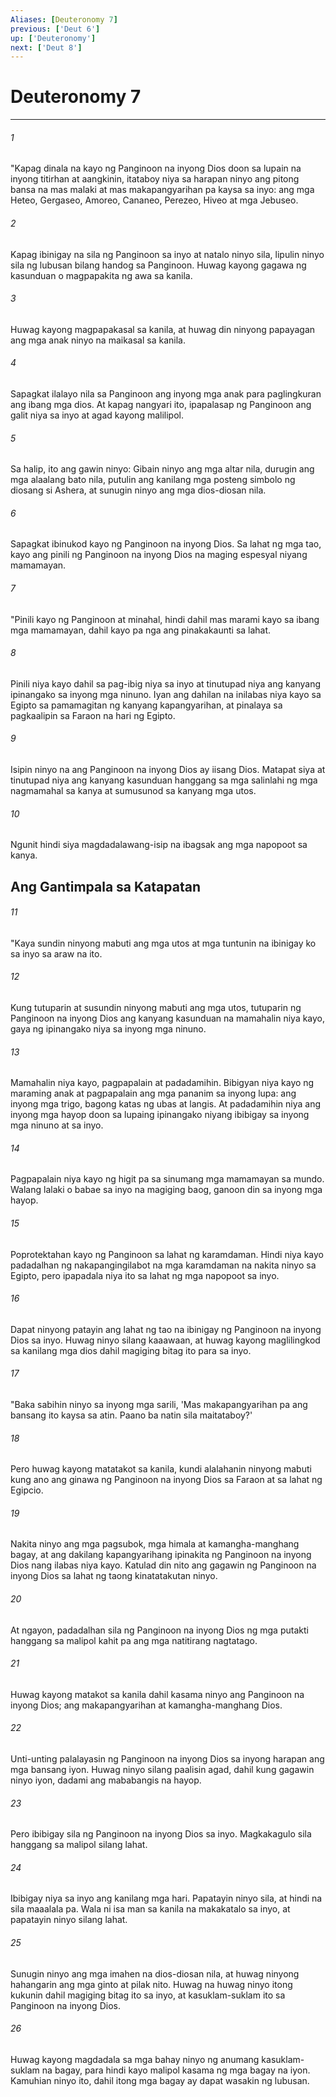 ```yaml
---
Aliases: [Deuteronomy 7]
previous: ['Deut 6']
up: ['Deuteronomy']
next: ['Deut 8']
---
```

# Deuteronomy 7

***

###### 1
"Kapag dinala na kayo ng Panginoon na inyong Dios doon sa lupain na inyong titirhan at aangkinin, itataboy niya sa harapan ninyo ang pitong bansa na mas malaki at mas makapangyarihan pa kaysa sa inyo: ang mga Heteo, Gergaseo, Amoreo, Cananeo, Perezeo, Hiveo at mga Jebuseo. 

###### 2
Kapag ibinigay na sila ng Panginoon sa inyo at natalo ninyo sila, lipulin ninyo sila ng lubusan bilang handog sa Panginoon. Huwag kayong gagawa ng kasunduan o magpapakita ng awa sa kanila. 

###### 3
Huwag kayong magpapakasal sa kanila, at huwag din ninyong papayagan ang mga anak ninyo na maikasal sa kanila. 

###### 4
Sapagkat ilalayo nila sa Panginoon ang inyong mga anak para paglingkuran ang ibang mga dios. At kapag nangyari ito, ipapalasap ng Panginoon ang galit niya sa inyo at agad kayong malilipol. 

###### 5
Sa halip, ito ang gawin ninyo: Gibain ninyo ang mga altar nila, durugin ang mga alaalang bato nila, putulin ang kanilang mga posteng simbolo ng diosang si Ashera, at sunugin ninyo ang mga dios-diosan nila. 

###### 6
Sapagkat ibinukod kayo ng Panginoon na inyong Dios. Sa lahat ng mga tao, kayo ang pinili ng Panginoon na inyong Dios na maging espesyal niyang mamamayan. 

###### 7
"Pinili kayo ng Panginoon at minahal, hindi dahil mas marami kayo sa ibang mga mamamayan, dahil kayo pa nga ang pinakakaunti sa lahat. 

###### 8
Pinili niya kayo dahil sa pag-ibig niya sa inyo at tinutupad niya ang kanyang ipinangako sa inyong mga ninuno. Iyan ang dahilan na inilabas niya kayo sa Egipto sa pamamagitan ng kanyang kapangyarihan, at pinalaya sa pagkaalipin sa Faraon na hari ng Egipto. 

###### 9
Isipin ninyo na ang Panginoon na inyong Dios ay iisang Dios. Matapat siya at tinutupad niya ang kanyang kasunduan hanggang sa mga salinlahi ng mga nagmamahal sa kanya at sumusunod sa kanyang mga utos. 

###### 10
Ngunit hindi siya magdadalawang-isip na ibagsak ang mga napopoot sa kanya.

## Ang Gantimpala sa Katapatan 

###### 11
"Kaya sundin ninyong mabuti ang mga utos at mga tuntunin na ibinigay ko sa inyo sa araw na ito. 

###### 12
Kung tutuparin at susundin ninyong mabuti ang mga utos, tutuparin ng Panginoon na inyong Dios ang kanyang kasunduan na mamahalin niya kayo, gaya ng ipinangako niya sa inyong mga ninuno. 

###### 13
Mamahalin niya kayo, pagpapalain at padadamihin. Bibigyan niya kayo ng maraming anak at pagpapalain ang mga pananim sa inyong lupa: ang inyong mga trigo, bagong katas ng ubas at langis. At padadamihin niya ang inyong mga hayop doon sa lupaing ipinangako niyang ibibigay sa inyong mga ninuno at sa inyo. 

###### 14
Pagpapalain niya kayo ng higit pa sa sinumang mga mamamayan sa mundo. Walang lalaki o babae sa inyo na magiging baog, ganoon din sa inyong mga hayop. 

###### 15
Poprotektahan kayo ng Panginoon sa lahat ng karamdaman. Hindi niya kayo padadalhan ng nakapangingilabot na mga karamdaman na nakita ninyo sa Egipto, pero ipapadala niya ito sa lahat ng mga napopoot sa inyo. 

###### 16
Dapat ninyong patayin ang lahat ng tao na ibinigay ng Panginoon na inyong Dios sa inyo. Huwag ninyo silang kaaawaan, at huwag kayong maglilingkod sa kanilang mga dios dahil magiging bitag ito para sa inyo. 

###### 17
"Baka sabihin ninyo sa inyong mga sarili, 'Mas makapangyarihan pa ang bansang ito kaysa sa atin. Paano ba natin sila maitataboy?' 

###### 18
Pero huwag kayong matatakot sa kanila, kundi alalahanin ninyong mabuti kung ano ang ginawa ng Panginoon na inyong Dios sa Faraon at sa lahat ng Egipcio. 

###### 19
Nakita ninyo ang mga pagsubok, mga himala at kamangha-manghang bagay, at ang dakilang kapangyarihang ipinakita ng Panginoon na inyong Dios nang ilabas niya kayo. Katulad din nito ang gagawin ng Panginoon na inyong Dios sa lahat ng taong kinatatakutan ninyo. 

###### 20
At ngayon, padadalhan sila ng Panginoon na inyong Dios ng mga putakti hanggang sa malipol kahit pa ang mga natitirang nagtatago. 

###### 21
Huwag kayong matakot sa kanila dahil kasama ninyo ang Panginoon na inyong Dios; ang makapangyarihan at kamangha-manghang Dios. 

###### 22
Unti-unting palalayasin ng Panginoon na inyong Dios sa inyong harapan ang mga bansang iyon. Huwag ninyo silang paalisin agad, dahil kung gagawin ninyo iyon, dadami ang mababangis na hayop. 

###### 23
Pero ibibigay sila ng Panginoon na inyong Dios sa inyo. Magkakagulo sila hanggang sa malipol silang lahat. 

###### 24
Ibibigay niya sa inyo ang kanilang mga hari. Papatayin ninyo sila, at hindi na sila maaalala pa. Wala ni isa man sa kanila na makakatalo sa inyo, at papatayin ninyo silang lahat. 

###### 25
Sunugin ninyo ang mga imahen na dios-diosan nila, at huwag ninyong hahangarin ang mga ginto at pilak nito. Huwag na huwag ninyo itong kukunin dahil magiging bitag ito sa inyo, at kasuklam-suklam ito sa Panginoon na inyong Dios. 

###### 26
Huwag kayong magdadala sa mga bahay ninyo ng anumang kasuklam-suklam na bagay, para hindi kayo malipol kasama ng mga bagay na iyon. Kamuhian ninyo ito, dahil itong mga bagay ay dapat wasakin ng lubusan.
